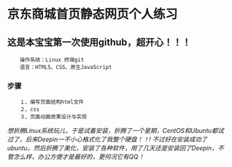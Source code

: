 # 京东商城首页静态网页个人练习


## 这是本宝宝第一次使用github，超开心！！！

```
    操作系统：Linux 终端git
    语言：HTML5、CSS、原生JavaScript
```
### 步骤
```
    １、编写页面结构html文件
    ２、css
    ３、页面动画效果设计与实现
```
  
    
    

*想折腾Linux系统玩儿，于是试着安装，折腾了一个星期，CentOS和Ubuntu都试过了，后来Deepin一不小心格式化了我整个硬盘！！!* 
*不过好在安装成功了ubuntu，然后折腾了美化，安装了各种软件，用了几天还是安装回了Deepin，不管怎么样，办公方便才是最好的，更何况它有QQ！*
